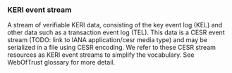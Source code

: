 ### KERI event stream

A stream of verifiable KERI data, consisting of the key event log (KEL) and other data such as a transaction event log (TEL). This data is a CESR event stream (TODO: link to IANA application/cesr media type) and may be serialized in a file using CESR encoding. We refer to these CESR stream resources as KERI event streams to simplify the vocabulary. See WebOfTrust glossary for more detail.